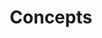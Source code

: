 ---
title: Concepts
description: Fundamental concepts for machine translation
has_children: true
---